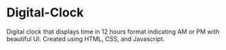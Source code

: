 # Digital-Clock
Digital clock that displays time in 12 hours format indicating AM or PM with beautiful UI. Created using HTML, CSS, and Javascript.
